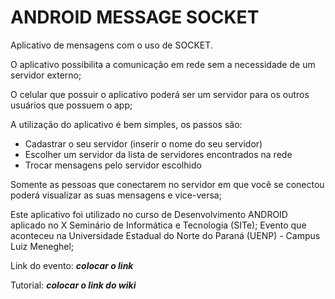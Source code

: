 # ANDROID MESSAGE SOCKET

Aplicativo de mensagens com o uso de SOCKET.

O aplicativo possibilita a comunicação em rede sem a necessidade de um servidor externo;

O celular que possuir o aplicativo poderá ser um servidor para os outros usuários que possuem o app;

A utilização do aplicativo é bem simples, os passos são:
* Cadastrar o seu servidor (inserir o nome do seu servidor)
* Escolher um servidor da lista de servidores encontrados na rede
* Trocar mensagens pelo servidor escolhido

Somente as pessoas que conectarem no servidor em que você se conectou poderá visualizar as suas mensagens e vice-versa;

Este aplicativo foi utilizado no curso de Desenvolvimento ANDROID aplicado no X Seminário de Informática e Tecnologia (SITe);
Evento que aconteceu na Universidade Estadual do Norte do Paraná (UENP) - Campus Luiz Meneghel;

Link do evento: ***colocar o link***

Tutorial: ***colocar o link do wiki***
